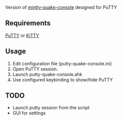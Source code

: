 Version of [mintty-quake-console](https://github.com/lonepie/mintty-quake-console) designed for PuTTY

## Requirements
[PuTTY](http://www.chiark.greenend.org.uk/~sgtatham/putty/) or [KiTTY](http://kitty.9bis.com/)


## Usage
1. Edit configuration file (putty-quake-console.ini)
2. Open PuTTY session.
3. Launch putty-quake-console.ahk
4. Use configured keybinding to show/hide PuTTY

## TODO
* Launch putty session from the script
* GUI for settings

